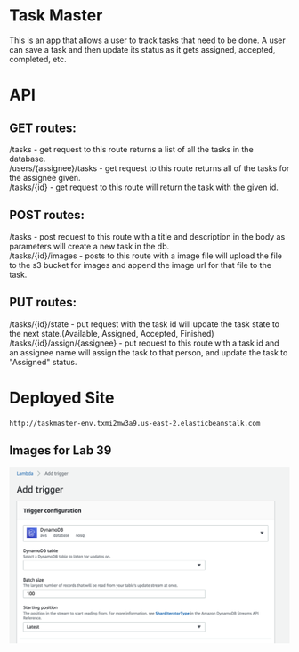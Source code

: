 # Task Master

This is an app that allows a user to track tasks that need to be done.  A user can save a task and then update its status as it gets assigned, accepted, completed, etc.



# API
## GET routes:
/tasks - get request to this route returns a list of all the tasks in the database.  
/users/{assignee}/tasks - get request to this route returns all of the tasks for the assignee given.  
/tasks/{id} - get request to this route will return the task with the given id.

## POST routes:
/tasks - post request to this route with a title and description in the body as parameters will create a new task in the db.  
/tasks/{id}/images - posts to this route with a image file will upload the file to the s3 bucket for images and append the image url for that file to the task.

## PUT routes: 
/tasks/{id}/state - put request with the task id will update the task state to the next state.(Available, Assigned, Accepted, Finished)
/tasks/{id}/assign/{assignee} - put request to this route with a task id and an assignee name will assign the task to that person, and update the task to "Assigned" status.  



# Deployed Site
`http://taskmaster-env.txmi2mw3a9.us-east-2.elasticbeanstalk.com`

## Images for Lab 39
![](./src/main/resources/static/lambda.png)